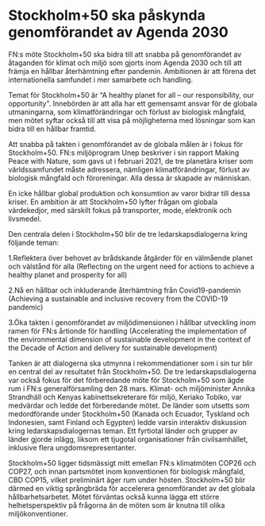 # Stockholm+50 ska påskynda genomförandet av Agenda 2030

FN:s möte Stockholm+50 ska bidra till att snabba på genomförandet av åtaganden för klimat och miljö som gjorts inom Agenda 2030 och till att främja en hållbar återhämtning efter pandemin. Ambitionen är att förena det internationella samfundet i mer samarbete och handling.

Temat för Stockholm+50 är “A healthy planet for all – our responsibility, our opportunity". Innebörden är att alla har ett gemensamt ansvar för de globala utmaningarna, som klimatförändringar och förlust av biologisk mångfald, men mötet syftar också till att visa på möjligheterna med lösningar som kan bidra till en hållbar framtid.

Att snabba på takten i genomförandet av de globala målen är i fokus för Stockholm+50. FN:s miljöprogram Unep beskriver i sin rapport Making Peace with Nature, som gavs ut i februari 2021, de tre planetära kriser som världssamfundet måste adressera, nämligen klimatförändringar, förlust av biologisk mångfald och föroreningar. Alla dessa är skapade av människan.

En icke hållbar global produktion och konsumtion av varor bidrar till dessa kriser. En ambition är att Stockholm+50 lyfter frågan om globala värdekedjor, med särskilt fokus på transporter, mode, elektronik och livsmedel.

Den centrala delen i Stockholm+50 blir de tre ledarskapsdialogerna kring följande teman:

1.Reflektera över behovet av brådskande åtgärder för en välmående planet och välstånd för alla (Reflecting on the urgent need for actions to achieve a healthy planet and prosperity for all)

2.Nå en hållbar och inkluderande återhämtning från Covid19-pandemin (Achieving a sustainable and inclusive recovery from the COVID-19 pandemic)

3.Öka takten i genomförandet av miljödimensionen i hållbar utveckling inom ramen för FN:s årtionde för handling (Accelerating the implementation of the environmental dimension of sustainable development in the context of the Decade of Action and delivery for sustainable development)

Tanken är att dialogerna ska utmynna i rekommendationer som i sin tur blir en central del av resultatet från Stockholm+50. De tre ledarskapsdialogerna var också fokus för det förberedande möte för Stockholm+50 som ägde rum i FN:s generalförsamling den 28 mars. Klimat- och miljöminister Annika Strandhäll och Kenyas kabinettsekreterare för miljö, Keriako Tobiko, var medvärdar och ledde det förberedande mötet. De länder som utsetts som medordförande under Stockholm+50 (Kanada och Ecuador, Tyskland och Indonesien, samt Finland och Egypten) ledde varsin interaktiv diskussion kring ledarskapsdialogernas teman. Ett fyrtiotal länder och grupper av länder gjorde inlägg, liksom ett tjugotal organisationer från civilsamhället, inklusive flera ungdomsrepresentanter.

Stockholm+50 ligger tidsmässigt mitt emellan FN:s klimatmöten COP26 och COP27, och innan partsmötet inom konventionen för biologisk mångfald, CBD COP15, vilket preliminärt äger rum under hösten. Stockholm+50 blir därmed en viktig språngbräda för accelerera genomförandet av det globala hållbarhetsarbetet. Mötet förväntas också kunna lägga ett större helhetsperspektiv på frågorna än de möten som är knutna till olika miljökonventioner.
